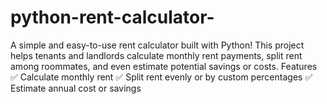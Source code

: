 # python-rent-calculator-
A simple and easy-to-use rent calculator built with Python! This project helps tenants and landlords calculate monthly rent payments, split rent among roommates, and even estimate potential savings or costs.  Features ✅ Calculate monthly rent ✅ Split rent evenly or by custom percentages  ✅ Estimate annual cost or savings
